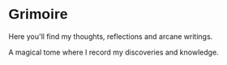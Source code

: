 # <span style="font-family: 'Endor', Arial, sans-serif;">Grimoire</span>

Here you'll find my thoughts, reflections and arcane writings.

A magical tome where I record my discoveries and knowledge. 